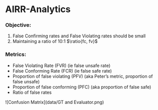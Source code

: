 # AIRR-Analytics


### Objective:
1. False Confirming rates and False Violating rates should be small
2. Maintaining a ratio of 10:1 $\ratio{fc, fv}$

### Metrics:

- False Violating Rate (FVR) (ie false unsafe rate)
- False Conforming Rate (FCR) (ie false safe rate)
- Proportion of false violating (PFV) (aka Peter’s metric, proportion of false unsafe)
- Proportion of false conforming (PFC) (aka proportion of false safe)
- Ratio of false rates


![Confusion Matrix](data/GT and Evaluator.png)